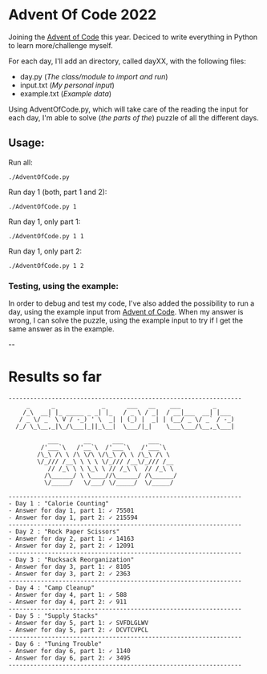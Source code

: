 # Advent Of Code 2022
Joining the [Advent of Code](https://adventofcode.com/2022/) this year. Deciced to write everything in Python to learn more/challenge myself.

For each day, I'll add an directory, called dayXX, with the following files:

 - day.py (*The class/module to import and run*)
 - input.txt (*My personal input*)
 - example.txt (*Example data*)

Using AdventOfCode.py, which will take care of the reading the input for each day, I'm able to solve (*the parts of the*) puzzle of all the different days.

## Usage:

Run all:

```
./AdventOfCode.py
```
Run day 1 (both, part 1 and 2):

```
./AdventOfCode.py 1
```

Run day 1, only part 1:

```
./AdventOfCode.py 1 1
```

Run day 1, only part 2:

```
./AdventOfCode.py 1 2
```

### Testing, using the example:

In order to debug and test my code, I've also added the possibility to run a day, using the example input from [Advent of Code](https://adventofcode.com/2022/). When my answer is wrong, I can solve the puzzle, using the example input to try if I get the same answer as in the example.

--

# Results so far

```
-----------------------------------------------------------------
     _      _             _      ___   __    ___         _      
    /_\  __| |_ _____ _ _| |_   / _ \ / _|  / __|___  __| |___   
   / _ \/ _` \ V / -_) ' \  _| | (_) |  _| | (__/ _ \/ _` / -_)  
  /_/ \_\__,_|\_/\___|_||_\__|  \___/|_|    \___\___/\__,_\___|  
                                                                
		   ___       __      ___       ___     
		 /'___`\   /'__`\  /'___`\   /'___`\   
		/\_\ /\ \ /\ \/\ \/\_\ /\ \ /\_\ /\ \  
		\/_/// /__\ \ \ \ \/_/// /__\/_/// /__ 
		   // /_\ \ \ \_\ \ // /_\ \  // /_\ \
		  /\______/ \ \____//\______/ /\______/
		  \/_____/   \/___/ \/_____/  \/_____/ 
                                                        
-----------------------------------------------------------------
- Day 1 : "Calorie Counting"
- Answer for day 1, part 1:	✓ 75501
- Answer for day 1, part 2:	✓ 215594
-----------------------------------------------------------------
- Day 2 : "Rock Paper Scissors"
- Answer for day 2, part 1:	✓ 14163
- Answer for day 2, part 2:	✓ 12091
-----------------------------------------------------------------
- Day 3 : "Rucksack Reorganization"
- Answer for day 3, part 1:	✓ 8105
- Answer for day 3, part 2:	✓ 2363
-----------------------------------------------------------------
- Day 4 : "Camp Cleanup"
- Answer for day 4, part 1:	✓ 588
- Answer for day 4, part 2:	✓ 911
-----------------------------------------------------------------
- Day 5 : "Supply Stacks"
- Answer for day 5, part 1:	✓ SVFDLGLWV
- Answer for day 5, part 2:	✓ DCVTCVPCL
-----------------------------------------------------------------
- Day 6 : "Tuning Trouble"
- Answer for day 6, part 1:	✓ 1140
- Answer for day 6, part 2:	✓ 3495
-----------------------------------------------------------------
```